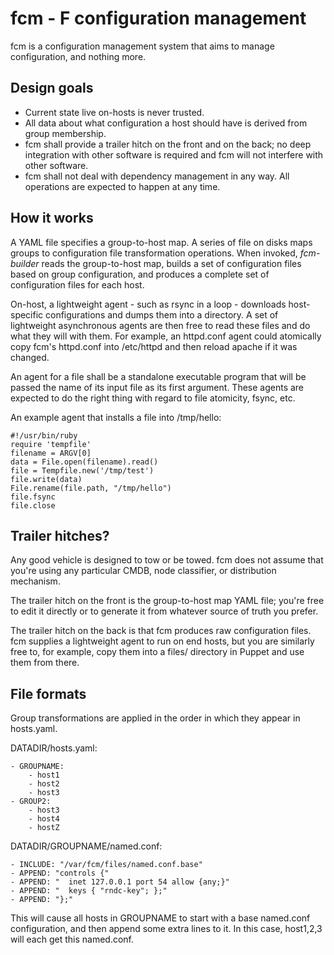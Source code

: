 fcm - F configuration management
===

fcm is a configuration management system that aims to manage configuration, and
nothing more.

## Design goals

* Current state live on-hosts is never trusted.
* All data about what configuration a host should have is derived from group
  membership.
* fcm shall provide a trailer hitch on the front and on the back; no deep
  integration with other software is required and fcm will not interfere with
  other software.
* fcm shall not deal with dependency management in any way.  All operations are
  expected to happen at any time.

## How it works

A YAML file specifies a group-to-host map.  A series of file on disks maps
groups to configuration file transformation operations.  When invoked,
*fcm-builder* reads the group-to-host map, builds a set of configuration files
based on group configuration, and produces a complete set of configuration files
for each host.

On-host, a lightweight agent - such as rsync in a loop - downloads host-specific
configurations and dumps them into a directory.  A set of lightweight
asynchronous agents are then free to read these files and do what they will with
them.  For example, an httpd.conf agent could atomically copy fcm's httpd.conf
into /etc/httpd and then reload apache if it was changed.

An agent for a file shall be a standalone executable program that will be passed
the name of its input file as its first argument.  These agents are expected to
do the right thing with regard to file atomicity, fsync, etc.

An example agent that installs a file into /tmp/hello:

    #!/usr/bin/ruby
    require 'tempfile'
    filename = ARGV[0]
    data = File.open(filename).read()
    file = Tempfile.new('/tmp/test')
    file.write(data)
    File.rename(file.path, "/tmp/hello")
    file.fsync
    file.close


## Trailer hitches?

Any good vehicle is designed to tow or be towed.  fcm does not assume that
you're using any particular CMDB, node classifier, or distribution mechanism.

The trailer hitch on the front is the group-to-host map YAML file; you're free
to edit it directly or to generate it from whatever source of truth you prefer.

The trailer hitch on the back is that fcm produces raw configuration files.  fcm
supplies a lightweight agent to run on end hosts, but you are similarly free to,
for example, copy them into a files/ directory in Puppet and use them from
there.

## File formats

Group transformations are applied in the order in which they appear in
hosts.yaml. 

DATADIR/hosts.yaml:

    - GROUPNAME:
        - host1
        - host2
        - host3
    - GROUP2:
        - host3
        - host4
        - hostZ

DATADIR/GROUPNAME/named.conf:

    - INCLUDE: "/var/fcm/files/named.conf.base"
    - APPEND: "controls {"
    - APPEND: "  inet 127.0.0.1 port 54 allow {any;}"
    - APPEND: "  keys { "rndc-key"; };"
    - APPEND: "};"

This will cause all hosts in GROUPNAME to start with a base named.conf
configuration, and then append some extra lines to it.  In this case, host1,2,3
will each get this named.conf.
